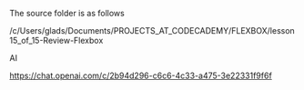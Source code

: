 The source folder is as follows


/c/Users/glads/Documents/PROJECTS_AT_CODECADEMY/FLEXBOX/lesson15_of_15-Review-Flexbox



AI

https://chat.openai.com/c/2b94d296-c6c6-4c33-a475-3e22331f9f6f
